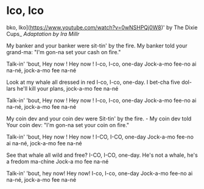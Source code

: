 # Ico, Ico
bko, Iko](https://www.youtube.com/watch?v=0wNSHPQj0W8)' by The Dixie Cups_
_Adaptation by Ira Millr_

My banker and your banker were sit-tin' by the fire.
My banker told your grand-ma: "I'm gon-na set your cash on fire."

Talk-in' 'bout, Hey now ! Hey now ! I-co, I-co, one-day
Jock-a-mo fee-no ai na-né, jock-a-mo fee na-né

Look at my whale all dressed in red I-co, I-co, one-day.
I bet-cha five dol-lars he'll kill your plans, jock-a-mo fee na-né

Talk-in' 'bout, Hey now ! Hey now ! I-co, I-co, one-day
Jock-a-mo fee-no ai na-né, jock-a-mo fee na-né

My coin dev and your coin dev were
Sit-tin' by the fire. - My coin dev told
Your coin dev: "I'm gon-na set your coin on fire."

Talk-in' 'bout, Hey now ! Hey now ! I-CO, I-CO, one-day
Jock-a-mo fee-no ai na-né, jock-a-mo fee na-né

See that whale all wild and free? I-CO, I-CO, one-day.
He's not a whale, he's a fredom ma-chine
Jock-a mo fee na-né

Talk-in' 'bout, hey now! Hey now! I-co, I-co, one-day
Jock-a-mo fee-no ai na-né, jock-a-mo fee na-né

